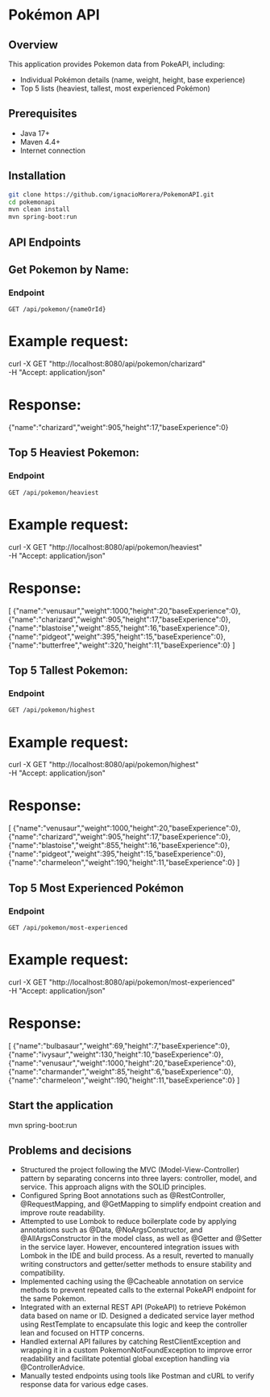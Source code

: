 # Pokémon API

## Overview
This application provides Pokemon data from PokeAPI, including:
- Individual Pokémon details (name, weight, height, base experience)
- Top 5 lists (heaviest, tallest, most experienced Pokémon)

## Prerequisites
- Java 17+
- Maven 4.4+
- Internet connection

## Installation
```bash
git clone https://github.com/ignacioMorera/PokemonAPI.git
cd pokemonapi
mvn clean install
mvn spring-boot:run
```

## API Endpoints

## Get Pokemon by Name:

### Endpoint
```http
GET /api/pokemon/{nameOrId}
```

# Example request:
curl -X GET "http://localhost:8080/api/pokemon/charizard" \
-H "Accept: application/json"

# Response:

{"name":"charizard","weight":905,"height":17,"baseExperience":0}

## Top 5 Heaviest Pokemon:

### Endpoint
```http
GET /api/pokemon/heaviest
```

# Example request:
curl -X GET "http://localhost:8080/api/pokemon/heaviest" \
-H "Accept: application/json"

# Response:

[
{"name":"venusaur","weight":1000,"height":20,"baseExperience":0},
{"name":"charizard","weight":905,"height":17,"baseExperience":0},
{"name":"blastoise","weight":855,"height":16,"baseExperience":0},
{"name":"pidgeot","weight":395,"height":15,"baseExperience":0},
{"name":"butterfree","weight":320,"height":11,"baseExperience":0}
]

## Top 5 Tallest Pokemon:

### Endpoint
```http
GET /api/pokemon/highest
```

# Example request:
curl -X GET "http://localhost:8080/api/pokemon/highest" \
-H "Accept: application/json"

# Response:
[
{"name":"venusaur","weight":1000,"height":20,"baseExperience":0},
{"name":"charizard","weight":905,"height":17,"baseExperience":0},
{"name":"blastoise","weight":855,"height":16,"baseExperience":0},
{"name":"pidgeot","weight":395,"height":15,"baseExperience":0},
{"name":"charmeleon","weight":190,"height":11,"baseExperience":0}
]

## Top 5 Most Experienced Pokémon

### Endpoint
```http
GET /api/pokemon/most-experienced
```

# Example request:
curl -X GET "http://localhost:8080/api/pokemon/most-experienced" \
-H "Accept: application/json"

# Response:
[
{"name":"bulbasaur","weight":69,"height":7,"baseExperience":0},
{"name":"ivysaur","weight":130,"height":10,"baseExperience":0},
{"name":"venusaur","weight":1000,"height":20,"baseExperience":0},
{"name":"charmander","weight":85,"height":6,"baseExperience":0},
{"name":"charmeleon","weight":190,"height":11,"baseExperience":0}
]

## Start the application
mvn spring-boot:run

## Problems and decisions

- Structured the project following the MVC (Model-View-Controller) pattern by separating concerns into three layers: controller, model, and service. This approach aligns with the SOLID principles.
- Configured Spring Boot annotations such as @RestController, @RequestMapping, and @GetMapping to simplify endpoint creation and improve route readability.
- Attempted to use Lombok to reduce boilerplate code by applying annotations such as @Data, @NoArgsConstructor, and @AllArgsConstructor in the model class, as well as @Getter and @Setter in the service layer. However, encountered integration issues with Lombok in the IDE and build process. As a result, reverted to manually writing constructors and getter/setter methods to ensure stability and compatibility.
- Implemented caching using the @Cacheable annotation on service methods to prevent repeated calls to the external PokeAPI endpoint for the same Pokemon.
- Integrated with an external REST API (PokeAPI) to retrieve Pokémon data based on name or ID. Designed a dedicated service layer method using RestTemplate to encapsulate this logic and keep the controller lean and focused on HTTP concerns.
- Handled external API failures by catching RestClientException and wrapping it in a custom PokemonNotFoundException to improve error readability and facilitate potential global exception handling via @ControllerAdvice.
- Manually tested endpoints using tools like Postman and cURL to verify response data for various edge cases.